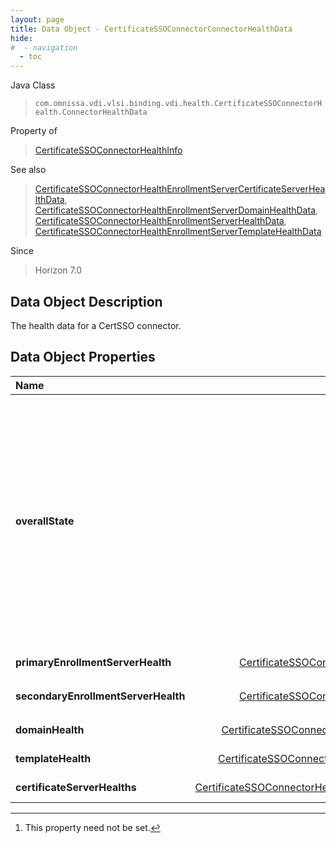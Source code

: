 ```yaml
---
layout: page
title: Data Object - CertificateSSOConnectorConnectorHealthData
hide:
#  - navigation
  - toc
---
```






Java Class
> `com.omnissa.vdi.vlsi.binding.vdi.health.CertificateSSOConnectorHealth.ConnectorHealthData`

Property of
> [CertificateSSOConnectorHealthInfo](vdi.health.CertificateSSOConnectorHealth.CertificateSSOConnectorHealthInfo.md#field_detail)

See also
> [CertificateSSOConnectorHealthEnrollmentServerCertificateServerHealthData](vdi.health.CertificateSSOConnectorHealth.CertificateServerHealthData.md), [CertificateSSOConnectorHealthEnrollmentServerDomainHealthData](vdi.health.CertificateSSOConnectorHealth.DomainHealthData.md), [CertificateSSOConnectorHealthEnrollmentServerHealthData](vdi.health.CertificateSSOConnectorHealth.EnrollmentServerHealthData.md), [CertificateSSOConnectorHealthEnrollmentServerTemplateHealthData](vdi.health.CertificateSSOConnectorHealth.TemplateHealthData.md)

Since
> Horizon 7.0


## Data Object Description

The health data for a CertSSO connector.

## Data Object Properties

 Name | Type | Description
:---|:---:|:---
**overallState**|  xsd:string|  The overall state of the connector. This represents the most severe state of all the component health states.<br>* This property will be one of:<br><table><tr><th>Value</th><th>Description</th></tr><tr><td>"OK"</td><td>Overall state is green.</td></tr><tr><td>"WARN"</td><td>Overall state is yellow.</td></tr><tr><td>"ERROR"</td><td>Overall state is red.</td></tr></table>
**primaryEnrollmentServerHealth**| [CertificateSSOConnectorHealthEnrollmentServerHealthData](vdi.health.CertificateSSOConnectorHealth.EnrollmentServerHealthData.md)|  The primary enrollment server health.
**secondaryEnrollmentServerHealth**| [CertificateSSOConnectorHealthEnrollmentServerHealthData](vdi.health.CertificateSSOConnectorHealth.EnrollmentServerHealthData.md)|  The secondary enrollment server health. [^1]
**domainHealth**| [CertificateSSOConnectorHealthEnrollmentServerDomainHealthData](vdi.health.CertificateSSOConnectorHealth.DomainHealthData.md)|  The health of the domain.
**templateHealth**| [CertificateSSOConnectorHealthEnrollmentServerTemplateHealthData](vdi.health.CertificateSSOConnectorHealth.TemplateHealthData.md)|  The health of the template.
**certificateServerHealths**| [CertificateSSOConnectorHealthEnrollmentServerCertificateServerHealthData[]](vdi.health.CertificateSSOConnectorHealth.CertificateServerHealthData.md)|  The health of each certificate server.


 


[^1]: This property need not be set.